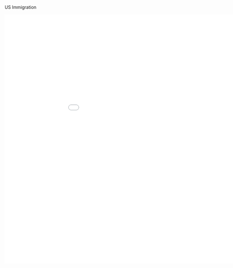 US Immigration

<iframe width="200%" height="800" src="immigration_test_master/Immi2.html" frameborder="0" allowfullscreen=""></iframe>
